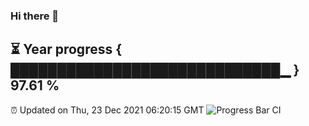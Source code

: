 ### Hi there 👋
⏳ Year progress { █████████████████████████████▁ } 97.61 %
---
⏰ Updated on Thu, 23 Dec 2021 06:20:15 GMT
![Progress Bar CI](https://github.com/liununu/liununu/workflows/Progress%20Bar%20CI/badge.svg)
